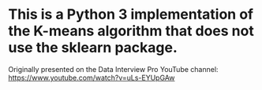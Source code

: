 # This is a Python 3 implementation of the K-means algorithm that does not use the sklearn package.
Originally presented on the Data Interview Pro YouTube channel: https://www.youtube.com/watch?v=uLs-EYUpGAw
